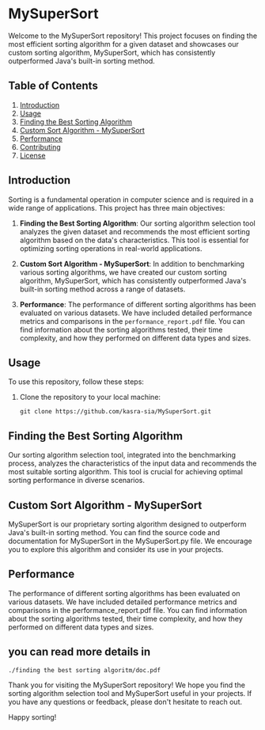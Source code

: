 # MySuperSort

Welcome to the MySuperSort repository! This project focuses on finding the most efficient sorting algorithm for a given dataset and showcases our custom sorting algorithm, MySuperSort, which has consistently outperformed Java's built-in sorting method.

## Table of Contents

1. [Introduction](#introduction)
2. [Usage](#usage)
3. [Finding the Best Sorting Algorithm](#finding-the-best-sorting-algorithm)
4. [Custom Sort Algorithm - MySuperSort](#custom-sort-algorithm-mysupersort)
5. [Performance](#performance)
6. [Contributing](#contributing)
7. [License](#license)

## Introduction

Sorting is a fundamental operation in computer science and is required in a wide range of applications. This project has three main objectives:

1. **Finding the Best Sorting Algorithm**: Our sorting algorithm selection tool analyzes the given dataset and recommends the most efficient sorting algorithm based on the data's characteristics. This tool is essential for optimizing sorting operations in real-world applications.

2. **Custom Sort Algorithm - MySuperSort**: In addition to benchmarking various sorting algorithms, we have created our custom sorting algorithm, MySuperSort, which has consistently outperformed Java's built-in sorting method across a range of datasets.

3. **Performance**: The performance of different sorting algorithms has been evaluated on various datasets. We have included detailed performance metrics and comparisons in the `performance_report.pdf` file. You can find information about the sorting algorithms tested, their time complexity, and how they performed on different data types and sizes.

## Usage

To use this repository, follow these steps:

1. Clone the repository to your local machine:

   ```shell
   git clone https://github.com/kasra-sia/MySuperSort.git

## Finding the Best Sorting Algorithm
Our sorting algorithm selection tool, integrated into the benchmarking process, analyzes the characteristics of the input data and recommends the most suitable sorting algorithm. This tool is crucial for achieving optimal sorting performance in diverse scenarios.

## Custom Sort Algorithm - MySuperSort
MySuperSort is our proprietary sorting algorithm designed to outperform Java's built-in sorting method. You can find the source code and documentation for MySuperSort in the MySuperSort.py file. We encourage you to explore this algorithm and consider its use in your projects.

## Performance
The performance of different sorting algorithms has been evaluated on various datasets. We have included detailed performance metrics and comparisons in the performance_report.pdf file. You can find information about the sorting algorithms tested, their time complexity, and how they performed on different data types and sizes.

## you can read more details in 

   ```shell
   ./finding the best sorting algoritm/doc.pdf
   ```
Thank you for visiting the MySuperSort repository! We hope you find the sorting algorithm selection tool and MySuperSort useful in your projects. If you have any questions or feedback, please don't hesitate to reach out.

Happy sorting!

